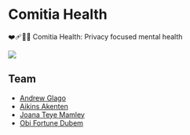 # Comitia Health

❤️‍🩹🧑‍⚕️ Comitia Health: Privacy focused mental health

![](https://avatars.githubusercontent.com/u/152923508?v=4)


## Team

- [Andrew Glago](https://github.com/a11rew)
- [Aikins Akenten](https://github.com/aikscode)
- [Joana Teye Mamley](https://github.com/joanamamley)
- [Obi Fortune Dubem](https://github.com/ickynavigator)
